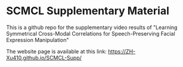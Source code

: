 # SCMCL Supplementary Material

This is a github repo for the supplementary video results of "Learning Symmetrical Cross-Modal Correlations for Speech-Preserving Facial Expression Manipulation"

The website page is available at this link: https://ZH-Xu410.github.io/SCMCL-Supp/